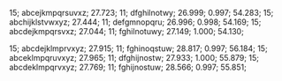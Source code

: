 15; abcejkmpqrsuvxz; 27.723; 11; dfghilnotwy; 26.999; 0.997; 54.283;
15; abchijklstvwxyz; 27.444; 11; defgmnopqru; 26.996; 0.998; 54.169;
15; abcdejkmpqrsvxz; 27.044; 11; fghilnotuwy; 27.149; 1.000; 54.130;

15; abcdejklmprvxyz; 27.915; 11; fghinoqstuw; 28.817; 0.997; 56.184;
15; abceklmpqruvxyz; 27.965; 11; dfghijnostw; 27.933; 1.000; 55.879;
15; abcdeklmpqrvxyz; 27.769; 11; fghijnostuw; 28.566; 0.997; 55.851;
